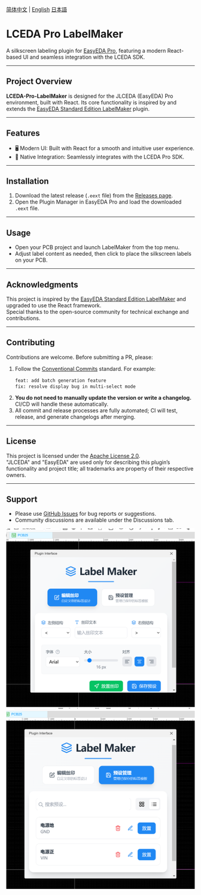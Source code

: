 [简体中文](../README.md) | [English](#) [日本語](./README.ja.md)

# LCEDA Pro LabelMaker

A silkscreen labeling plugin for [EasyEDA Pro](https://lceda.cn/), featuring a modern React-based UI and seamless integration with the LCEDA SDK.

---

## Project Overview

**LCEDA-Pro-LabelMaker** is designed for the JLCEDA (EasyEDA) Pro environment, built with React. Its core functionality is inspired by and extends the [EasyEDA Standard Edition LabelMaker](https://github.com/xsrf/easyeda-labelmaker) plugin.

---

## Features

-   🖥️ Modern UI: Built with React for a smooth and intuitive user experience.
-   🔗 Native Integration: Seamlessly integrates with the LCEDA Pro SDK.

---

## Installation

1. Download the latest release (`.eext` file) from the [Releases page](../../releases).
2. Open the Plugin Manager in EasyEDA Pro and load the downloaded `.eext` file.

---

## Usage

-   Open your PCB project and launch LabelMaker from the top menu.
-   Adjust label content as needed, then click to place the silkscreen labels on your PCB.

---

## Acknowledgments

This project is inspired by the [EasyEDA Standard Edition LabelMaker](https://github.com/xsrf/easyeda-labelmaker) and upgraded to use the React framework.  
Special thanks to the open-source community for technical exchange and contributions.

---

## Contributing

Contributions are welcome. Before submitting a PR, please:

1. Follow the [Conventional Commits](https://www.conventionalcommits.org/en/v1.0.0/) standard. For example:
    ```
    feat: add batch generation feature
    fix: resolve display bug in multi-select mode
    ```
2. **You do not need to manually update the version or write a changelog.** CI/CD will handle these automatically.
3. All commit and release processes are fully automated; CI will test, release, and generate changelogs after merging.

---

## License

This project is licensed under the [Apache License 2.0](https://choosealicense.com/licenses/apache-2.0/).  
"JLCEDA" and "EasyEDA" are used only for describing this plugin’s functionality and project title; all trademarks are property of their respective owners.

---

## Support

-   Please use [GitHub Issues](../../issues) for bug reports or suggestions.
-   Community discussions are available under the Discussions tab.

![Plugin Screenshot 1](./docs/images/plugin1.png)
![Plugin Screenshot 2](./docs/images/plugin2.png)
